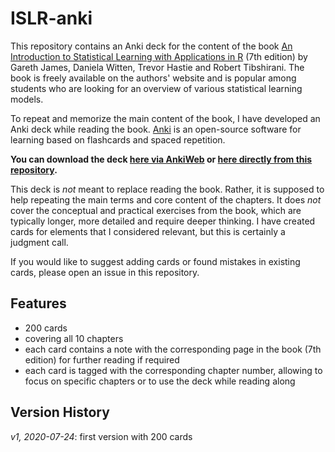 # ISLR-anki

This repository contains an Anki deck for the content of the book [An Introduction to Statistical Learning with Applications in R](http://faculty.marshall.usc.edu/gareth-james/ISL/) (7th edition) by Gareth James, Daniela Witten, Trevor Hastie and Robert Tibshirani. The book is freely available on the authors' website and is popular among students who are looking for an overview of various statistical learning models.

To repeat and memorize the main content of the book, I have developed an Anki deck while reading the book. [Anki](https://apps.ankiweb.net/) is an open-source software for learning based on flashcards and spaced repetition.

**You can download the deck [here via AnkiWeb](https://ankiweb.net/shared/info/1767251100) or [here directly from this repository](islr-anki-v1.apkg).**

This deck is *not* meant to replace reading the book. Rather, it is supposed to help repeating the main terms and core content of the chapters. It does *not* cover the conceptual and practical exercises from the book, which are typically longer, more detailed and require deeper thinking. I have created cards for elements that I considered relevant, but this is certainly a judgment call.

If you would like to suggest adding cards or found mistakes in existing cards, please open an issue in this repository.

## Features

* 200 cards
* covering all 10 chapters
* each card contains a note with the corresponding page in the book (7th edition) for further reading if required
* each card is tagged with the corresponding chapter number, allowing to focus on specific chapters or to use the deck while reading along

## Version History

*v1, 2020-07-24*: first version with 200 cards
